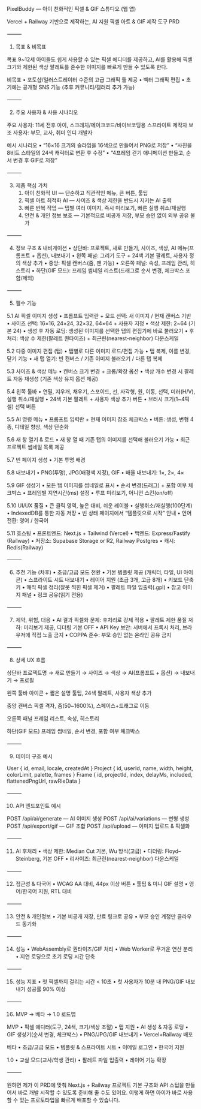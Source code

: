 PixelBuddy — 아이 친화적인 픽셀 & GIF 스튜디오 (웹 앱)

Vercel + Railway 기반으로 제작하는, AI 지원 픽셀 아트 & GIF 제작 도구 PRD

⸻

1) 목표 & 비목표

목표
9~12세 아이들도 쉽게 사용할 수 있는 픽셀 에디터를 제공하고, AI를 활용해 픽셀 크기와 제한된 색상 팔레트를 준수한 이미지를 빠르게 만들 수 있도록 한다.

비목표
	•	포토샵/일러스트레이터 수준의 고급 그래픽 툴 제공
	•	벡터 그래픽 편집
	•	초기에는 공개형 SNS 기능 (추후 커뮤니티/갤러리 추가 가능)

⸻

2) 주요 사용자 & 사용 시나리오

주요 사용자: 11세 전후 아이, 스크래치/메이크코드/바이브코딩용 스프라이트 제작자
보조 사용자: 부모, 교사, 취미 인디 개발자

예시 시나리오
	•	“16×16 크기의 슬라임을 16색으로 만들어서 PNG로 저장”
	•	“사진을 8비트 스타일의 24색 캐릭터로 변환 후 수정”
	•	“4프레임 걷기 애니메이션 만들고, 순서 변경 후 GIF로 저장”

⸻

3) 제품 핵심 가치
	1.	아이 친화적 UI — 단순하고 직관적인 메뉴, 큰 버튼, 툴팁
	2.	픽셀 아트 최적화 AI — 사이즈 & 색상 제한을 반드시 지키는 AI 출력
	3.	빠른 반복 작업 — 탭별 여러 이미지, 즉시 미리보기, 빠른 실행 취소/재실행
	4.	안전 & 개인 정보 보호 — 기본적으로 비공개 저장, 부모 승인 없이 외부 공유 불가

⸻

4) 정보 구조 & 내비게이션
	•	상단바: 프로젝트, 새로 만들기, 사이즈, 색상, AI 메뉴(프롬프트 + 옵션), 내보내기
	•	왼쪽 패널: 그리기 도구 + 24색 기본 팔레트, 사용자 정의 색상 추가
	•	중앙: 픽셀 캔버스(줌, 팬 가능)
	•	오른쪽 패널: 속성, 프레임 관리, 히스토리
	•	하단(GIF 모드): 프레임 썸네일 리스트(드래그로 순서 변경, 체크박스 포함/제외)

⸻

5) 필수 기능

5.1 AI 픽셀 이미지 생성
	•	프롬프트 입력란 + 모드 선택: 새 이미지 / 현재 캔버스 기반
	•	사이즈 선택: 16×16, 24×24, 32×32, 64×64 + 사용자 지정
	•	색상 제한: 2~64 (기본 24)
	•	생성 후 자동 로딩: 생성된 이미지를 선택한 탭의 편집기에 바로 불러오기
	•	후처리: 색상 수 제한(팔레트 퀀타이즈) + 최근린(nearest-neighbor) 다운스케일

5.2 다중 이미지 편집 (탭)
	•	탭별로 다른 이미지 로드/편집 가능
	•	탭 복제, 이름 변경, 닫기 기능
	•	새 탭 열기: 빈 캔버스 / 기존 이미지 불러오기 / 다른 탭 복제

5.3 사이즈 & 색상 메뉴
	•	캔버스 크기 변경 + 크롭/확장 옵션
	•	색상 개수 변경 시 팔레트 자동 재생성 (기존 색상 유지 옵션 제공)

5.4 왼쪽 툴바
	•	연필, 지우개, 채우기, 스포이드, 선, 사각형, 원, 이동, 선택, 미러(H/V), 실행 취소/재실행
	•	24색 기본 팔레트 + 사용자 색상 추가 버튼
	•	브러시 크기(1~4픽셀) 선택 버튼

5.5 AI 명령 메뉴
	•	프롬프트 입력란 + 현재 이미지 참조 체크박스
	•	버튼: 생성, 변형 4종, 디테일 향상, 색상 단순화

5.6 새 창 열기 & 로드
	•	새 창 열 때 기존 탭의 이미지를 선택해 불러오기 가능
	•	최근 프로젝트 썸네일 목록 제공

5.7 빈 페이지 생성
	•	기본 투명 배경

5.8 내보내기
	•	PNG(투명), JPG(배경색 지정), GIF
	•	배율 내보내기: 1×, 2×, 4×

5.9 GIF 생성기
	•	모든 탭 이미지를 썸네일로 표시
	•	순서 변경(드래그) + 포함 여부 체크박스
	•	프레임별 지연시간(ms) 설정
	•	루프 미리보기, 어니언 스킨(on/off)

5.10 UI/UX 품질
	•	큰 클릭 영역, 높은 대비, 쉬운 레이블
	•	실행취소/재실행(100단계)
	•	IndexedDB를 통한 자동 저장
	•	빈 상태 페이지에서 “템플릿으로 시작” 안내
	•	언어 전환: 영어 / 한국어

5.11 호스팅
	•	프론트엔드: Next.js + Tailwind (Vercel)
	•	백엔드: Express/Fastify (Railway)
	•	저장소: Supabase Storage or R2, Railway Postgres
	•	캐시: Redis(Railway)

⸻

6) 추천 기능 (차후)
	•	초급/고급 모드 전환
	•	기본 템플릿 제공 (캐릭터, 타일, UI 아이콘)
	•	스프라이트 시트 내보내기
	•	레이어 지원 (초급 3개, 고급 8개)
	•	키보드 단축키
	•	매직 픽셀 정리(잘못 찍힌 픽셀 제거)
	•	팔레트 파일 입출력(.gpl)
	•	참고 이미지 패널
	•	링크 공유(읽기 전용)

⸻

7) 제약, 위험, 대응
	•	AI 결과 픽셀화 문제: 후처리로 강제 적용
	•	팔레트 제한 품질 저하: 미리보기 제공, 디더링 기본 OFF
	•	API Key 보안: 서버에서 프록시 처리, 브라우저에 직접 노출 금지
	•	COPPA 준수: 부모 승인 없는 온라인 공유 금지

⸻

8) 상세 UX 흐름

상단바
프로젝트명 → 새로 만들기 → 사이즈 → 색상 → AI(프롬프트 + 옵션) → 내보내기 → 프로필

왼쪽 툴바
아이콘 + 짧은 설명 툴팁, 24색 팔레트, 사용자 색상 추가

중앙 캔버스
픽셀 격자, 줌(50~1600%), 스페이스+드래그로 이동

오른쪽 패널
프레임 리스트, 속성, 히스토리

하단(GIF 모드)
프레임 썸네일, 순서 변경, 포함 여부 체크박스

⸻

9) 데이터 구조 예시

User { id, email, locale, createdAt }
Project { id, userId, name, width, height, colorLimit, palette, frames }
Frame { id, projectId, index, delayMs, included, flattenedPngUrl, rawRleData }


⸻

10) API 엔드포인트 예시

POST /api/ai/generate — AI 이미지 생성
POST /api/ai/variations — 변형 생성
POST /api/export/gif — GIF 조합
POST /api/upload — 이미지 업로드 & 픽셀화

⸻

11) AI 후처리
	•	색상 제한: Median Cut 기본, Wu 방식(고급)
	•	디더링: Floyd–Steinberg, 기본 OFF
	•	리사이즈: 최근린(nearest-neighbor) 다운스케일

⸻

12) 접근성 & 다국어
	•	WCAG AA 대비, 44px 이상 버튼
	•	툴팁 & 미니 GIF 설명
	•	영어/한국어 지원, RTL 대비

⸻

13) 안전 & 개인정보
	•	기본 비공개 저장, 만료 링크로 공유
	•	부모 승인 계정만 클라우드 동기화

⸻

14) 성능
	•	WebAssembly로 퀀타이즈/GIF 처리
	•	Web Worker로 무거운 연산 분리
	•	지연 로딩으로 초기 로딩 시간 단축

⸻

15) 성능 지표
	•	첫 픽셀까지 걸리는 시간 < 10초
	•	첫 사용자가 10분 내 PNG/GIF 내보내기 성공률 90% 이상

⸻

16) MVP → 베타 → 1.0 로드맵

MVP
	•	픽셀 에디터(도구, 24색, 크기/색상 조절)
	•	탭 지원
	•	AI 생성 & 자동 로딩
	•	GIF 생성기(순서 변경, 체크박스)
	•	PNG/JPG/GIF 내보내기
	•	Vercel+Railway 배포

베타
	•	초급/고급 모드
	•	템플릿 & 스프라이트 시트
	•	이메일 로그인
	•	한국어 지원

1.0
	•	교실 모드(교사/학생 관리)
	•	팔레트 파일 입출력
	•	레이어 기능 확장

⸻

원하면 제가 이 PRD에 맞춰 Next.js + Railway 프로젝트 기본 구조와 API 스텁을 만들어서 바로 개발 시작할 수 있도록 준비해 줄 수도 있어요.
이렇게 하면 아이가 바로 사용할 수 있는 프로토타입을 빠르게 배포할 수 있습니다.